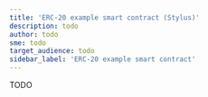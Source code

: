 ```yaml
---
title: 'ERC-20 example smart contract (Stylus)'
description: todo
author: todo
sme: todo
target_audience: todo
sidebar_label: 'ERC-20 example smart contract'
---
```


TODO
